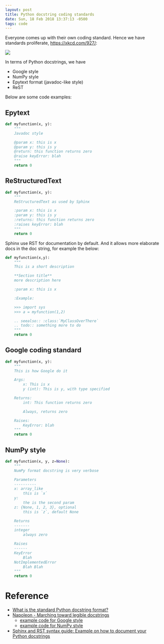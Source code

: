 ```yaml
---
layout: post
title: Python docstring coding standards
date: Sun, 18 Feb 2018 13:37:13 -0500
tags: code
---
```


Everyone comes up with their own coding standard. Hence we have standards
proliferate, <https://xkcd.com/927/>:

![](https://imgs.xkcd.com/comics/standards.png)

In terms of Python docstrings, we have

- Google style
- NumPy style
- Epytext format (javadoc-like style)
- ReST

Below are some code examples:

## Epytext

```python
def myfunction(x, y):
	"""
	Javadoc style

	@param x: this is x
	@param y: this is y
	@return: this function returns zero
	@raise keyError: blah
	"""
	return 0
```

## ReStructuredText

```python
def myfunction(x, y):
	"""
	ReStructuredText as used by Sphinx

	:param x: this is x
	:param y: this is y
	:returns: this function returns zero
	:raises keyError: blah
	"""
	return 0
```

Sphinx use RST for documentation by default. And it allows more elaborate docs in the doc string, for example the below:

```python
def myfunction(x,y):
    """
    This is a short description

    **Section title**
    more description here

    :param x: this is x

    :Example:

    >>> import sys
    >>> a = myfunction(1,2)

    .. seealso:: :class:`MyClassOverThere`
    .. todo:: something more to do
    """
    return 0
```

## Google coding standard

```python
def myfunction(x, y):
	"""
	This is how Google do it

	Args:
		x: This is x
		y (int): This is y, with type specified

	Returns:
		int: This function returns zero

        Always, returns zero

	Raises:
		KeyError: blah
	"""
	return 0
```

## NumPy style

```python
def myfunction(x, y, z=None):
	"""
	NumPy format docstring is very verbose

	Parameters
	----------
	x: array_like
		this is `x`
	y:
		the is the second param
	z: {None, 1, 2, 3}, optional
		this is `z`, default None

	Returns
	-------
	integer
		always zero

	Raises
	------
	KeyError
		Blah
	NotImplementedError
		Blah Blah
	"""
	return 0
```

# Reference

- [What is the standard Python docstring format?](https://stackoverflow.com/questions/3898572/what-is-the-standard-python-docstring-format)
- [Napoleon - Marching toward legible docstrings](http://sphinxcontrib-napoleon.readthedocs.io/en/latest/index.html)
   - [example code for Google style](http://sphinxcontrib-napoleon.readthedocs.io/en/latest/example_google.html)
   - [example code for NumPy style](http://sphinxcontrib-napoleon.readthedocs.io/en/latest/example_numpy.html)
- [Sphinx and RST syntax guide: Example on how to document your Python docstrings](https://thomas-cokelaer.info/tutorials/sphinx/docstring_python.html)
